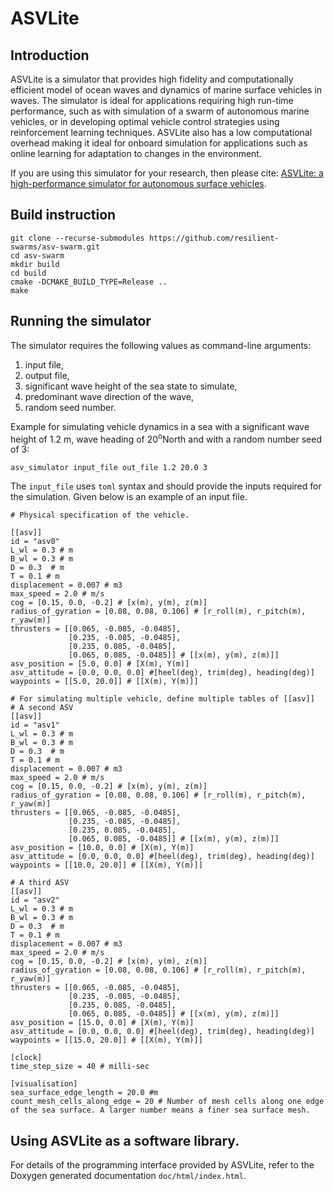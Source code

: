 # ASVLite

## Introduction
ASVLite is a simulator that provides high fidelity and computationally
efficient model of ocean waves and dynamics of marine surface vehicles in waves.
The simulator is ideal for applications requiring high run-time performance,
such as with simulation of a swarm of autonomous marine vehicles, or in
developing optimal vehicle control strategies using reinforcement learning
techniques. ASVLite also has a low computational overhead making it ideal for
onboard simulation for applications such as online learning for adaptation to
changes in the environment. 

If you are using this simulator for your research, then please cite: [ASVLite: a high-performance simulator for autonomous surface vehicles](https://arxiv.org/abs/2003.04599).

## Build instruction
``` 
git clone --recurse-submodules https://github.com/resilient-swarms/asv-swarm.git
cd asv-swarm
mkdir build
cd build
cmake -DCMAKE_BUILD_TYPE=Release ..
make 
```

## Running the simulator
The simulator requires the following values as command-line arguments:
1. input file, 
2. output file,
3. significant wave height of the sea state to simulate, 
4. predominant wave direction of the wave,
5. random seed number.

Example for simulating vehicle dynamics in a sea with a significant wave height of 1.2 m, wave heading of 20<sup>o</sup>North and with a random number seed of 3:
```
asv_simulator input_file out_file 1.2 20.0 3
```

The `input_file` uses `toml` syntax and should provide the inputs required for the simulation. Given below is an example of an input file. 
```
# Physical specification of the vehicle. 

[[asv]]
id = "asv0"
L_wl = 0.3 # m
B_wl = 0.3 # m
D = 0.3  # m
T = 0.1 # m
displacement = 0.007 # m3
max_speed = 2.0 # m/s
cog = [0.15, 0.0, -0.2] # [x(m), y(m), z(m)]
radius_of_gyration = [0.08, 0.08, 0.106] # [r_roll(m), r_pitch(m), r_yaw(m)]
thrusters = [[0.065, -0.085, -0.0485], 
			 [0.235, -0.085, -0.0485], 
			 [0.235, 0.085, -0.0485], 
			 [0.065, 0.085, -0.0485]] # [[x(m), y(m), z(m)]]
asv_position = [5.0, 0.0] # [X(m), Y(m)]
asv_attitude = [0.0, 0.0, 0.0] #[heel(deg), trim(deg), heading(deg)]
waypoints = [[5.0, 20.0]] # [[X(m), Y(m)]]

# For simulating multiple vehicle, define multiple tables of [[asv]]
# A second ASV
[[asv]]
id = "asv1"
L_wl = 0.3 # m
B_wl = 0.3 # m
D = 0.3  # m
T = 0.1 # m
displacement = 0.007 # m3
max_speed = 2.0 # m/s
cog = [0.15, 0.0, -0.2] # [x(m), y(m), z(m)]
radius_of_gyration = [0.08, 0.08, 0.106] # [r_roll(m), r_pitch(m), r_yaw(m)]
thrusters = [[0.065, -0.085, -0.0485], 
			 [0.235, -0.085, -0.0485], 
			 [0.235, 0.085, -0.0485], 
			 [0.065, 0.085, -0.0485]] # [[x(m), y(m), z(m)]]
asv_position = [10.0, 0.0] # [X(m), Y(m)]
asv_attitude = [0.0, 0.0, 0.0] #[heel(deg), trim(deg), heading(deg)]
waypoints = [[10.0, 20.0]] # [[X(m), Y(m)]]

# A third ASV
[[asv]]
id = "asv2"
L_wl = 0.3 # m
B_wl = 0.3 # m
D = 0.3  # m
T = 0.1 # m
displacement = 0.007 # m3
max_speed = 2.0 # m/s
cog = [0.15, 0.0, -0.2] # [x(m), y(m), z(m)]
radius_of_gyration = [0.08, 0.08, 0.106] # [r_roll(m), r_pitch(m), r_yaw(m)]
thrusters = [[0.065, -0.085, -0.0485], 
			 [0.235, -0.085, -0.0485], 
			 [0.235, 0.085, -0.0485], 
			 [0.065, 0.085, -0.0485]] # [[x(m), y(m), z(m)]]
asv_position = [15.0, 0.0] # [X(m), Y(m)]
asv_attitude = [0.0, 0.0, 0.0] #[heel(deg), trim(deg), heading(deg)]
waypoints = [[15.0, 20.0]] # [[X(m), Y(m)]]

[clock]
time_step_size = 40 # milli-sec

[visualisation]
sea_surface_edge_length = 20.0 #m
count_mesh_cells_along_edge = 20 # Number of mesh cells along one edge of the sea surface. A larger number means a finer sea surface mesh.
```

## Using ASVLite as a software library. 

For details of the programming interface provided by ASVLite,
refer to the Doxygen generated documentation `doc/html/index.html`.
